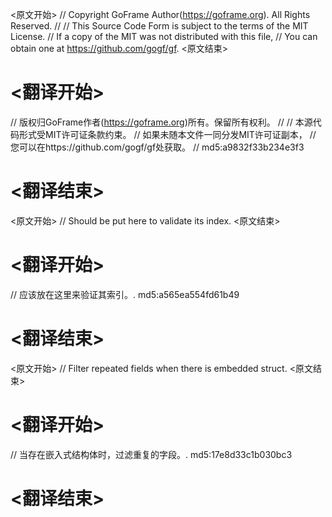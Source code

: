 
<原文开始>
// Copyright GoFrame Author(https://goframe.org). All Rights Reserved.
//
// This Source Code Form is subject to the terms of the MIT License.
// If a copy of the MIT was not distributed with this file,
// You can obtain one at https://github.com/gogf/gf.
<原文结束>

# <翻译开始>
// 版权归GoFrame作者(https://goframe.org)所有。保留所有权利。
//
// 本源代码形式受MIT许可证条款约束。
// 如果未随本文件一同分发MIT许可证副本，
// 您可以在https://github.com/gogf/gf处获取。
// md5:a9832f33b234e3f3
# <翻译结束>


<原文开始>
// Should be put here to validate its index.
<原文结束>

# <翻译开始>
// 应该放在这里来验证其索引。. md5:a565ea554fd61b49
# <翻译结束>


<原文开始>
// Filter repeated fields when there is embedded struct.
<原文结束>

# <翻译开始>
// 当存在嵌入式结构体时，过滤重复的字段。. md5:17e8d33c1b030bc3
# <翻译结束>

